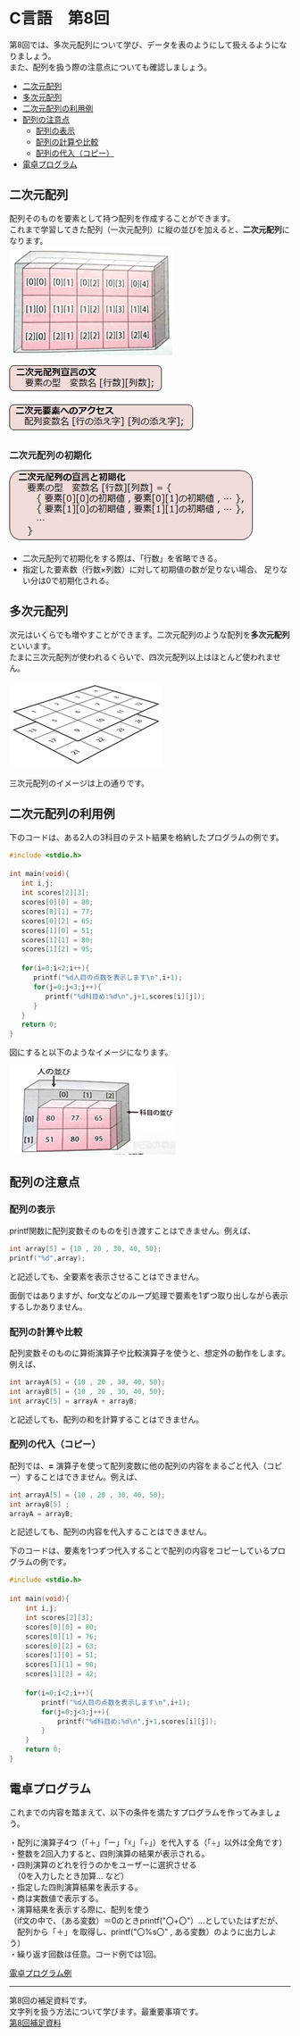 # C言語　第8回　
第8回では、多次元配列について学び、データを表のようにして扱えるようになりましょう。  
また、配列を扱う際の注意点についても確認しましょう。
     
  - [二次元配列](#二次元配列)  
  - [多次元配列](#多次元配列)  
  - [二次元配列の利用例](#二次元配列の利用例)
  - [配列の注意点](#配列の注意点)
      -  [配列の表示](#配列の表示)  
      - [配列の計算や比較](#配列の計算や比較)
      - [配列の代入（コピー）](#配列の代入（コピー）)
  - [電卓プログラム](#電卓プログラム)

## 二次元配列
配列そのものを要素として持つ配列を作成することができます。  
これまで学習してきた配列（一次元配列）に縦の並びを加えると、**二次元配列**になります。  
![](./img/pc_08_1.png)  

![](./img/pc_08_2.png)  

![](./img/pc_08_3.png)  

### 二次元配列の初期化

![](./img/pc_08_4.png)  

-  二次元配列で初期化をする際は、「行数」を省略できる。  
-  指定した要素数（行数×列数）に対して初期値の数が足りない場合、
足りない分は0で初期化される。
  
## 多次元配列
次元はいくらでも増やすことができます。二次元配列のような配列を**多次元配列**といいます。  
たまに三次元配列が使われるくらいで、四次元配列以上はほとんど使われません。

![](./img/pc_08_5.png)  

三次元配列のイメージは上の通りです。

## 二次元配列の利用例
下のコードは、ある2人の3科目のテスト結果を格納したプログラムの例です。

``` C
#include <stdio.h>

int main(void){
   int i,j;
   int scores[2][3];
   scores[0][0] = 80;
   scores[0][1] = 77;
   scores[0][2] = 65;
   scores[1][0] = 51;
   scores[1][1] = 80;
   scores[1][2] = 95;

   for(i=0;i<2;i++){
      printf("%d人目の点数を表示します\n",i+1);
      for(j=0;j<3;j++){
         printf("%d科目め:%d\n",j+1,scores[i][j]);
      }
   }
   return 0;
}
```

図にすると以下のようなイメージになります。  

![](./img/pc_08_6.png)

## 配列の注意点
### 配列の表示
printf関数に配列変数そのものを引き渡すことはできません。例えば、
``` C
int array[5] = {10 , 20 , 30, 40, 50};
printf("%d",array);
```
と記述しても、全要素を表示させることはできません。

面倒ではありますが、for文などのループ処理で要素を1ずつ取り出しながら表示するしかありません。

### 配列の計算や比較
配列変数そのものに算術演算子や比較演算子を使うと、想定外の動作をします。例えば、
``` C
int arrayA[5] = {10 , 20 , 30, 40, 50};
int arrayB[5] = {10 , 20 , 30, 40, 50};
int arrayC[5] = arrayA + arrayB;
```
と記述しても、配列の和を計算することはできません。

### 配列の代入（コピー）
配列では、**=** 演算子を使って配列変数に他の配列の内容をまるごと代入（コピー）することはできません。例えば、
``` C
int arrayA[5] = {10 , 20 , 30, 40, 50};
int arrayB[5] ;
arrayA = arrayB;
```
と記述しても、配列の内容を代入することはできません。

下のコードは、要素を1つずつ代入することで配列の内容をコピーしているプログラムの例です。

``` C
#include <stdio.h>

int main(void){
    int i,j;
    int scores[2][3];
    scores[0][0] = 80;
    scores[0][1] = 76;
    scores[0][2] = 63;
    scores[1][0] = 51;
    scores[1][1] = 90;
    scores[1][2] = 42;

    for(i=0;i<2;i++){
        printf("%d人目の点数を表示します\n",i+1);
        for(j=0;j<3;j++){
            printf("%d科目め:%d\n",j+1,scores[i][j]);
        }
    }
    return 0;
}
```

## 電卓プログラム
これまでの内容を踏まえて、以下の条件を満たすプログラムを作ってみましょう。  

・配列に演算子4つ（「＋」「ー」「☓」「÷」）を代入する（「÷」以外は全角です）  
・整数を2回入力すると、四則演算の結果が表示される。   
・四則演算のどれを行うのかをユーザーに選択させる  
　（0を入力したとき加算… など）  
・指定した四則演算結果を表示する。  
・商は実数値で表示する。  
・演算結果を表示する際に、配列を使う  
（if文の中で、（ある変数）＝0のときprintf("〇+〇"）…としていたはずだが、  
　配列から「＋」を取得し、printf("〇%s〇" , ある変数）のように出力しよう）  
・繰り返す回数は任意。コード例では1回。  

[電卓プログラム例](pc_code_08_1.md)

-----------------------------------
  第8回の補足資料です。  
 文字列を扱う方法について学びます。最重要事項です。  
  [第8回補足資料](pc_code_08_1.c) 
